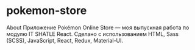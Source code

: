# pokemon-store
About
Приложение Pokémon Online Store — моя выпускная работа по модулю IT SHATLE React. Сделано с использованием HTML, Sass (SCSS), JavaScript, React, Redux, Material-UI.
